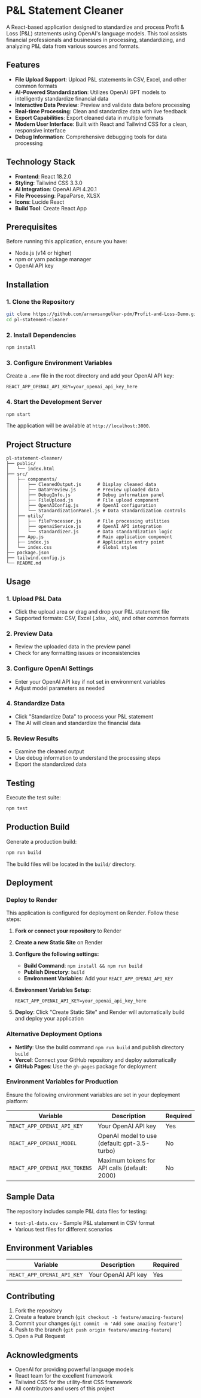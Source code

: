 # P&L Statement Cleaner

A React-based application designed to standardize and process Profit & Loss (P&L) statements using OpenAI's language models. This tool assists financial professionals and businesses in processing, standardizing, and analyzing P&L data from various sources and formats.

## Features

- **File Upload Support**: Upload P&L statements in CSV, Excel, and other common formats
- **AI-Powered Standardization**: Utilizes OpenAI GPT models to intelligently standardize financial data
- **Interactive Data Preview**: Preview and validate data before processing
- **Real-time Processing**: Clean and standardize data with live feedback
- **Export Capabilities**: Export cleaned data in multiple formats
- **Modern User Interface**: Built with React and Tailwind CSS for a clean, responsive interface
- **Debug Information**: Comprehensive debugging tools for data processing

## Technology Stack

- **Frontend**: React 18.2.0
- **Styling**: Tailwind CSS 3.3.0
- **AI Integration**: OpenAI API 4.20.1
- **File Processing**: PapaParse, XLSX
- **Icons**: Lucide React
- **Build Tool**: Create React App

## Prerequisites

Before running this application, ensure you have:

- Node.js (v14 or higher)
- npm or yarn package manager
- OpenAI API key

## Installation

### 1. Clone the Repository

```bash
git clone https://github.com/arnavsangelkar-pdm/Profit-and-Loss-Demo.git
cd pl-statement-cleaner
```

### 2. Install Dependencies

```bash
npm install
```

### 3. Configure Environment Variables

Create a `.env` file in the root directory and add your OpenAI API key:

```env
REACT_APP_OPENAI_API_KEY=your_openai_api_key_here
```

### 4. Start the Development Server

```bash
npm start
```

The application will be available at `http://localhost:3000`.

## Project Structure

```
pl-statement-cleaner/
├── public/
│   └── index.html
├── src/
│   ├── components/
│   │   ├── CleanedOutput.js      # Display cleaned data
│   │   ├── DataPreview.js        # Preview uploaded data
│   │   ├── DebugInfo.js          # Debug information panel
│   │   ├── FileUpload.js         # File upload component
│   │   ├── OpenAIConfig.js       # OpenAI configuration
│   │   └── StandardizationPanel.js # Data standardization controls
│   ├── utils/
│   │   ├── fileProcessor.js      # File processing utilities
│   │   ├── openaiService.js      # OpenAI API integration
│   │   └── standardizer.js       # Data standardization logic
│   ├── App.js                    # Main application component
│   ├── index.js                  # Application entry point
│   └── index.css                 # Global styles
├── package.json
├── tailwind.config.js
└── README.md
```

## Usage

### 1. Upload P&L Data
- Click the upload area or drag and drop your P&L statement file
- Supported formats: CSV, Excel (.xlsx, .xls), and other common formats

### 2. Preview Data
- Review the uploaded data in the preview panel
- Check for any formatting issues or inconsistencies

### 3. Configure OpenAI Settings
- Enter your OpenAI API key if not set in environment variables
- Adjust model parameters as needed

### 4. Standardize Data
- Click "Standardize Data" to process your P&L statement
- The AI will clean and standardize the financial data

### 5. Review Results
- Examine the cleaned output
- Use debug information to understand the processing steps
- Export the standardized data

## Testing

Execute the test suite:

```bash
npm test
```

## Production Build

Generate a production build:

```bash
npm run build
```

The build files will be located in the `build/` directory.

## Deployment

### Deploy to Render

This application is configured for deployment on Render. Follow these steps:

1. **Fork or connect your repository** to Render
2. **Create a new Static Site** on Render
3. **Configure the following settings:**
   - **Build Command**: `npm install && npm run build`
   - **Publish Directory**: `build`
   - **Environment Variables**: Add your `REACT_APP_OPENAI_API_KEY`

4. **Environment Variables Setup:**
   ```
   REACT_APP_OPENAI_API_KEY=your_openai_api_key_here
   ```

5. **Deploy**: Click "Create Static Site" and Render will automatically build and deploy your application

### Alternative Deployment Options

- **Netlify**: Use the build command `npm run build` and publish directory `build`
- **Vercel**: Connect your GitHub repository and deploy automatically
- **GitHub Pages**: Use the `gh-pages` package for deployment

### Environment Variables for Production

Ensure the following environment variables are set in your deployment platform:

| Variable | Description | Required |
|----------|-------------|----------|
| `REACT_APP_OPENAI_API_KEY` | Your OpenAI API key | Yes |
| `REACT_APP_OPENAI_MODEL` | OpenAI model to use (default: gpt-3.5-turbo) | No |
| `REACT_APP_OPENAI_MAX_TOKENS` | Maximum tokens for API calls (default: 2000) | No |

## Sample Data

The repository includes sample P&L data files for testing:
- `test-pl-data.csv` - Sample P&L statement in CSV format
- Various test files for different scenarios

## Environment Variables

| Variable | Description | Required |
|----------|-------------|----------|
| `REACT_APP_OPENAI_API_KEY` | Your OpenAI API key | Yes |

## Contributing

1. Fork the repository
2. Create a feature branch (`git checkout -b feature/amazing-feature`)
3. Commit your changes (`git commit -m 'Add some amazing feature'`)
4. Push to the branch (`git push origin feature/amazing-feature`)
5. Open a Pull Request


## Acknowledgments

- OpenAI for providing powerful language models
- React team for the excellent framework
- Tailwind CSS for the utility-first CSS framework
- All contributors and users of this project
